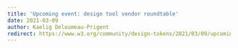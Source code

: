```yaml
---
title: 'Upcoming event: design tool vendor roundtable'
date: 2021-03-09
author: Kaelig Deloumeau-Prigent
redirect: https://www.w3.org/community/design-tokens/2021/03/09/upcoming-event-design-tool-vendor-roundtable/
---
```

